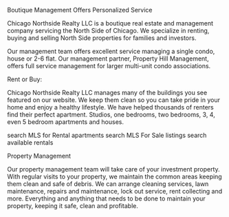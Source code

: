 Boutique Management Offers Personalized Service

Chicago Northside Realty LLC is a boutique real estate and management company servicing the North Side of Chicago. We specialize in renting, buying and selling North Side properties for families and investors.

Our management team offers excellent service managing a single condo, house or 2-6 flat. Our management partner, Property Hill Management, offers full service management for larger multi-unit condo associations.



Rent or Buy:

Chicago Northside Realty LLC manages many of the buildings you see featured on our website. We keep them clean so you can take pride in your home and enjoy a healthy lifestyle. We have helped thousands of renters find their perfect apartment. Studios, one bedrooms, two bedrooms, 3, 4, even 5 bedroom apartments and houses.

search MLS for Rental apartments
search MLS For Sale listings
search available rentals

Property Management

Our property management team will take care of your investment property. With regular visits to your property, we maintain the common areas keeping them clean and safe of debris. We can arrange cleaning services, lawn maintenance, repairs and maintenance, lock out service, rent collecting and more.
Everything and anything that needs to be done to maintain your property, keeping it safe, clean and profitable.
